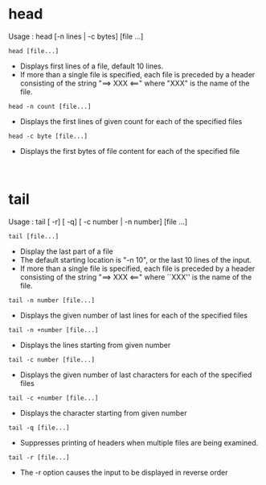 # head 
Usage : head [-n lines | -c bytes] [file ...]

```
head [file...]
```
* Displays first lines of a file, default 10 lines.
* If more than a single file is specified, each file is preceded by a header consisting of the string "==> XXX <==" where "XXX" is the name of the file.

```
head -n count [file...]
```
* Displays the first lines of given count for each of the specified files

```
head -c byte [file...]
```
* Displays the first bytes of file content for each of the specified file 
    
<br/>

# tail
Usage : tail [ -r] [ -q] [ -c number | -n number] [file ...]

```
tail [file...]
```
* Display the last part of a file
* The default starting location is "-n 10", or the last 10 lines of the input.
* If more than a single file is specified, each file is preceded by a header consisting of the string "==> XXX <==" where ``XXX'' is the name of the file.

```
tail -n number [file...]
```
* Displays the given number of last lines for each of the specified files 

```
tail -n +number [file...]
```
* Displays the lines starting from given number

```
tail -c number [file...]
```
* Displays the given number of last characters for each of the specified files

```
tail -c +number [file...]
```
* Displays the character starting from given number 

```
tail -q [file...]
```
* Suppresses printing of headers when multiple files are being examined.

```
tail -r [file...]
```
* The -r option causes the input to be displayed in reverse order
